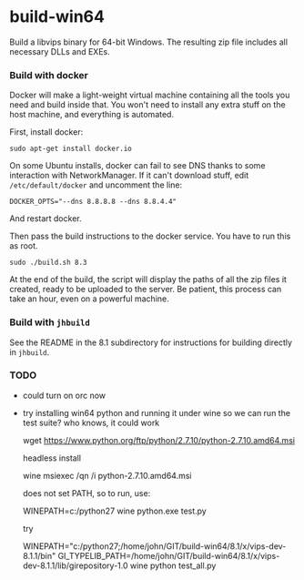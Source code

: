 # build-win64

Build a libvips binary for 64-bit Windows. The resulting zip file includes all
necessary DLLs and EXEs.

### Build with docker

Docker will make a light-weight virtual machine containing all the
tools you need and build inside that. You won't need to install any
extra stuff on the host machine, and everything is automated.

First, install docker:

```
sudo apt-get install docker.io
```

On some Ubuntu installs, docker can fail to see DNS thanks to some interaction
with NetworkManager. If it can't download stuff, edit `/etc/default/docker`
and uncomment the line:

```
DOCKER_OPTS="--dns 8.8.8.8 --dns 8.8.4.4"
```

And restart docker.

Then pass the build instructions to the docker service. You have to run
this as root.

```
sudo ./build.sh 8.3
```

At the end of the build, the script will display the paths of all the
zip files it created, ready to be uploaded to the server. Be patient,
this process can take an hour, even on a powerful machine.

### Build with `jhbuild`

See the README in the 8.1 subdirectory for instructions for building
directly in `jhbuild`.

### TODO

- could turn on orc now

- try installing win64 python and running it under wine so we can run the test
  suite? who knows, it could work

	wget https://www.python.org/ftp/python/2.7.10/python-2.7.10.amd64.msi

  headless install

	wine msiexec /qn /i python-2.7.10.amd64.msi 

  does not set PATH, so to run, use:

	WINEPATH=c:/python27 wine python.exe test.py

  try

	WINEPATH="c:/python27;/home/john/GIT/build-win64/8.1/x/vips-dev-8.1.1/bin" GI_TYPELIB_PATH=/home/john/GIT/build-win64/8.1/x/vips-dev-8.1.1/lib/girepository-1.0 wine python test_all.py


